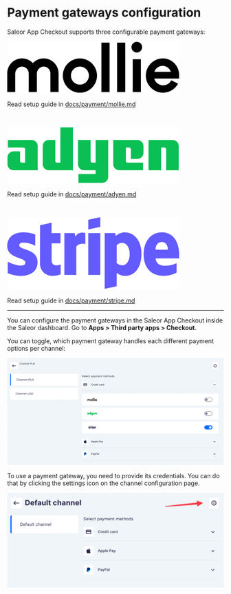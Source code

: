 # Payment gateways configuration

Saleor App Checkout supports three configurable payment gateways:

<a href="https://www.mollie.com/en">
  <picture>
    <source media="(prefers-color-scheme: dark)" srcset="../logos/mollie_light.svg">
    <source media="(prefers-color-scheme: light)" srcset="../logos/mollie_dark.svg">
    <img alt="Mollie" src="../logos/mollie_dark.svg">
  </picture>
</a>

Read setup guide in [docs/payment/mollie.md](../payment/mollie.md)

<br>

[![Adyen](../logos/adyen.svg)](https://www.adyen.com/)

Read setup guide in [docs/payment/adyen.md](../payment/adyen.md)

<br>

[![Stripe](./../logos/stripe_blurple.svg)](https://stripe.com/)

Read setup guide in [docs/payment/stripe.md](../payment/stripe.md)

---

You can configure the payment gateways in the Saleor App Checkout inside the Saleor dashboard.
Go to **Apps > Third party apps > Checkout**.

You can toggle, which payment gateway handles each different payment options per channel:

![Configuration options: Credit Card, Apple Pay, PayPal that are available in Saleor App Checkout dashboard](../screenshots/config-dashboard-1.png)

To use a payment gateway, you need to provide its credentials. You can do that by clicking the settings icon on the channel configuration page.

![Payment gateway configuration in Saleor dashboard](../screenshots/config-dashboard-2.png)
